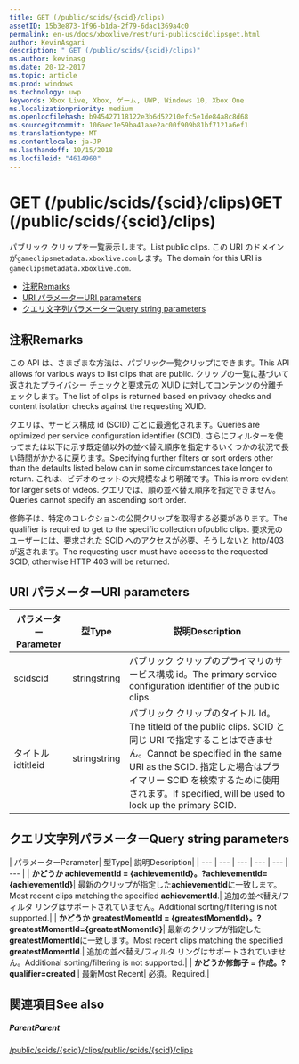 ```yaml
---
title: GET (/public/scids/{scid}/clips)
assetID: 15b3e873-1f96-b1da-2f79-6dac1369a4c0
permalink: en-us/docs/xboxlive/rest/uri-publicscidclipsget.html
author: KevinAsgari
description: " GET (/public/scids/{scid}/clips)"
ms.author: kevinasg
ms.date: 20-12-2017
ms.topic: article
ms.prod: windows
ms.technology: uwp
keywords: Xbox Live, Xbox, ゲーム, UWP, Windows 10, Xbox One
ms.localizationpriority: medium
ms.openlocfilehash: b945427118122e3b6d52210efc5e1de84a8c8d68
ms.sourcegitcommit: 106aec1e59ba41aae2ac00f909b81bf7121a6ef1
ms.translationtype: MT
ms.contentlocale: ja-JP
ms.lasthandoff: 10/15/2018
ms.locfileid: "4614960"
---
```

# <a name="get-publicscidsscidclips"></a><span data-ttu-id="5dc1f-104">GET (/public/scids/{scid}/clips)</span><span class="sxs-lookup"><span data-stu-id="5dc1f-104">GET (/public/scids/{scid}/clips)</span></span>
<span data-ttu-id="5dc1f-105">パブリック クリップを一覧表示します。</span><span class="sxs-lookup"><span data-stu-id="5dc1f-105">List public clips.</span></span> <span data-ttu-id="5dc1f-106">この URI のドメインが`gameclipsmetadata.xboxlive.com`します。</span><span class="sxs-lookup"><span data-stu-id="5dc1f-106">The domain for this URI is `gameclipsmetadata.xboxlive.com`.</span></span>
 
  * [<span data-ttu-id="5dc1f-107">注釈</span><span class="sxs-lookup"><span data-stu-id="5dc1f-107">Remarks</span></span>](#ID4EV)
  * [<span data-ttu-id="5dc1f-108">URI パラメーター</span><span class="sxs-lookup"><span data-stu-id="5dc1f-108">URI parameters</span></span>](#ID4ECB)
  * [<span data-ttu-id="5dc1f-109">クエリ文字列パラメーター</span><span class="sxs-lookup"><span data-stu-id="5dc1f-109">Query string parameters</span></span>](#ID4ENB)
 
<a id="ID4EV"></a>

 
## <a name="remarks"></a><span data-ttu-id="5dc1f-110">注釈</span><span class="sxs-lookup"><span data-stu-id="5dc1f-110">Remarks</span></span>
 
<span data-ttu-id="5dc1f-111">この API は、さまざまな方法は、パブリック一覧クリップにできます。</span><span class="sxs-lookup"><span data-stu-id="5dc1f-111">This API allows for various ways to list clips that are public.</span></span> <span data-ttu-id="5dc1f-112">クリップの一覧に基づいて返されたプライバシー チェックと要求元の XUID に対してコンテンツの分離チェックします。</span><span class="sxs-lookup"><span data-stu-id="5dc1f-112">The list of clips is returned based on privacy checks and content isolation checks against the requesting XUID.</span></span>
 
<span data-ttu-id="5dc1f-113">クエリは、サービス構成 id (SCID) ごとに最適化されます。</span><span class="sxs-lookup"><span data-stu-id="5dc1f-113">Queries are optimized per service configuration identifier (SCID).</span></span> <span data-ttu-id="5dc1f-114">さらにフィルターを使ってまたは以下に示す既定値以外の並べ替え順序を指定するいくつかの状況で長い時間がかかるに戻ります。</span><span class="sxs-lookup"><span data-stu-id="5dc1f-114">Specifying further filters or sort orders other than the defaults listed below can in some circumstances take longer to return.</span></span> <span data-ttu-id="5dc1f-115">これは、ビデオのセットの大規模なより明確です。</span><span class="sxs-lookup"><span data-stu-id="5dc1f-115">This is more evident for larger sets of videos.</span></span> <span data-ttu-id="5dc1f-116">クエリでは、順の並べ替え順序を指定できません。</span><span class="sxs-lookup"><span data-stu-id="5dc1f-116">Queries cannot specify an ascending sort order.</span></span>
 
<span data-ttu-id="5dc1f-117">修飾子は、特定のコレクションの公開クリップを取得する必要があります。</span><span class="sxs-lookup"><span data-stu-id="5dc1f-117">The qualifier is required to get to the specific collection ofpublic clips.</span></span> <span data-ttu-id="5dc1f-118">要求元のユーザーには、要求された SCID へのアクセスが必要、そうしないと http/403 が返されます。</span><span class="sxs-lookup"><span data-stu-id="5dc1f-118">The requesting user must have access to the requested SCID, otherwise HTTP 403 will be returned.</span></span>
  
<a id="ID4ECB"></a>

 
## <a name="uri-parameters"></a><span data-ttu-id="5dc1f-119">URI パラメーター</span><span class="sxs-lookup"><span data-stu-id="5dc1f-119">URI parameters</span></span>
 
| <span data-ttu-id="5dc1f-120">パラメーター</span><span class="sxs-lookup"><span data-stu-id="5dc1f-120">Parameter</span></span>| <span data-ttu-id="5dc1f-121">型</span><span class="sxs-lookup"><span data-stu-id="5dc1f-121">Type</span></span>| <span data-ttu-id="5dc1f-122">説明</span><span class="sxs-lookup"><span data-stu-id="5dc1f-122">Description</span></span>| 
| --- | --- | --- | 
| <span data-ttu-id="5dc1f-123">scid</span><span class="sxs-lookup"><span data-stu-id="5dc1f-123">scid</span></span>| <span data-ttu-id="5dc1f-124">string</span><span class="sxs-lookup"><span data-stu-id="5dc1f-124">string</span></span>| <span data-ttu-id="5dc1f-125">パブリック クリップのプライマリのサービス構成 id。</span><span class="sxs-lookup"><span data-stu-id="5dc1f-125">The primary service configuration identifier of the public clips.</span></span>| 
| <span data-ttu-id="5dc1f-126">タイトル id</span><span class="sxs-lookup"><span data-stu-id="5dc1f-126">titleid</span></span>| <span data-ttu-id="5dc1f-127">string</span><span class="sxs-lookup"><span data-stu-id="5dc1f-127">string</span></span>| <span data-ttu-id="5dc1f-128">パブリック クリップのタイトル Id。</span><span class="sxs-lookup"><span data-stu-id="5dc1f-128">The titleId of the public clips.</span></span> <span data-ttu-id="5dc1f-129">SCID と同じ URI で指定することはできません。</span><span class="sxs-lookup"><span data-stu-id="5dc1f-129">Cannot be specified in the same URI as the SCID.</span></span> <span data-ttu-id="5dc1f-130">指定した場合はプライマリー SCID を検索するために使用されます。</span><span class="sxs-lookup"><span data-stu-id="5dc1f-130">If specified, will be used to look up the primary SCID.</span></span>| 
  
<a id="ID4ENB"></a>

 
## <a name="query-string-parameters"></a><span data-ttu-id="5dc1f-131">クエリ文字列パラメーター</span><span class="sxs-lookup"><span data-stu-id="5dc1f-131">Query string parameters</span></span>
 
| <span data-ttu-id="5dc1f-132">パラメーター</span><span class="sxs-lookup"><span data-stu-id="5dc1f-132">Parameter</span></span>| <span data-ttu-id="5dc1f-133">型</span><span class="sxs-lookup"><span data-stu-id="5dc1f-133">Type</span></span>| <span data-ttu-id="5dc1f-134">説明</span><span class="sxs-lookup"><span data-stu-id="5dc1f-134">Description</span></span>| 
| --- | --- | --- | --- | --- | --- | 
| <b><span data-ttu-id="5dc1f-135">かどうか achievementId = {achievementId}。</span><span class="sxs-lookup"><span data-stu-id="5dc1f-135">?achievementId={achievementId}</span></span></b>| <span data-ttu-id="5dc1f-136">最新のクリップが指定した<b>achievementId</b>に一致します。</span><span class="sxs-lookup"><span data-stu-id="5dc1f-136">Most recent clips matching the specified <b>achievementId</b>.</span></span>| <span data-ttu-id="5dc1f-137">追加の並べ替え/フィルタ リングはサポートされていません。</span><span class="sxs-lookup"><span data-stu-id="5dc1f-137">Additional sorting/filtering is not supported.</span></span>| 
| <b><span data-ttu-id="5dc1f-138">かどうか greatestMomentId = {greatestMomentId}。</span><span class="sxs-lookup"><span data-stu-id="5dc1f-138">?greatestMomentId={greatestMomentId}</span></span></b>| <span data-ttu-id="5dc1f-139">最新のクリップが指定した<b>greatestMomentId</b>に一致します。</span><span class="sxs-lookup"><span data-stu-id="5dc1f-139">Most recent clips matching the specified <b>greatestMomentId</b>.</span></span>| <span data-ttu-id="5dc1f-140">追加の並べ替え/フィルタ リングはサポートされていません。</span><span class="sxs-lookup"><span data-stu-id="5dc1f-140">Additional sorting/filtering is not supported.</span></span>| 
| <b><span data-ttu-id="5dc1f-141">かどうか修飾子 = 作成。</span><span class="sxs-lookup"><span data-stu-id="5dc1f-141">?qualifier=created</span></span> </b>| <span data-ttu-id="5dc1f-142">最新</span><span class="sxs-lookup"><span data-stu-id="5dc1f-142">Most Recent</span></span>| <span data-ttu-id="5dc1f-143">必須。</span><span class="sxs-lookup"><span data-stu-id="5dc1f-143">Required.</span></span>| 
  
<a id="ID4EDD"></a>

 
## <a name="see-also"></a><span data-ttu-id="5dc1f-144">関連項目</span><span class="sxs-lookup"><span data-stu-id="5dc1f-144">See also</span></span>
 
<a id="ID4EFD"></a>

 
##### <a name="parent"></a><span data-ttu-id="5dc1f-145">Parent</span><span class="sxs-lookup"><span data-stu-id="5dc1f-145">Parent</span></span> 

[<span data-ttu-id="5dc1f-146">/public/scids/{scid}/clips</span><span class="sxs-lookup"><span data-stu-id="5dc1f-146">/public/scids/{scid}/clips</span></span>](uri-publicscidclips.md)

   